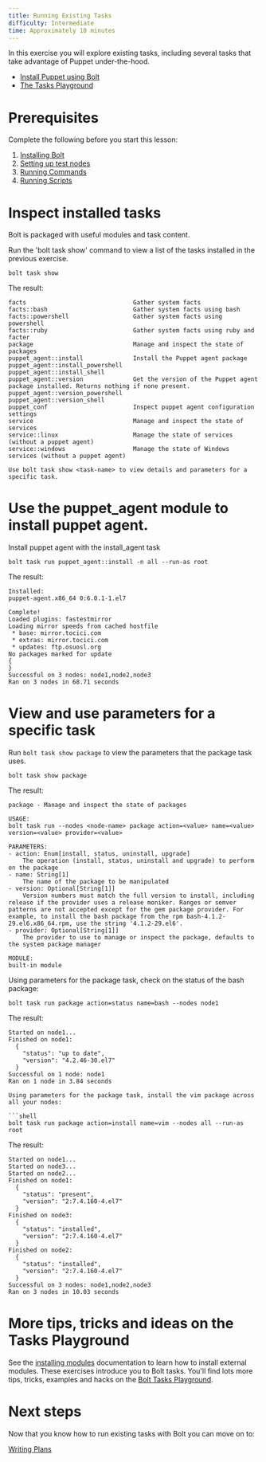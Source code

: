 ```yaml
---
title: Running Existing Tasks
difficulty: Intermediate
time: Approximately 10 minutes
---
```


In this exercise you will explore existing tasks, including several tasks that take advantage of Puppet under-the-hood.

- [Install Puppet using Bolt](#use-the-puppet_agent-module-to-install-puppet-agent)
- [The Tasks Playground](#more-tips-tricks-and-ideas-on-the-tasks-playground)

# Prerequisites
Complete the following before you start this lesson:

1. [Installing Bolt](../01-installing-bolt)
1. [Setting up test nodes](../02-acquiring-nodes)
1. [Running Commands](../03-running-commands)
1. [Running Scripts](../04-running-scripts)

# Inspect installed tasks

Bolt is packaged with useful modules and task content.

Run the 'bolt task show' command to view a list of the tasks installed in the previous exercise.

```shell
bolt task show
```

The result:

```plain
facts                              Gather system facts
facts::bash                        Gather system facts using bash
facts::powershell                  Gather system facts using powershell
facts::ruby                        Gather system facts using ruby and facter
package                            Manage and inspect the state of packages
puppet_agent::install              Install the Puppet agent package
puppet_agent::install_powershell
puppet_agent::install_shell
puppet_agent::version              Get the version of the Puppet agent package installed. Returns nothing if none present.
puppet_agent::version_powershell
puppet_agent::version_shell
puppet_conf                        Inspect puppet agent configuration settings
service                            Manage and inspect the state of services
service::linux                     Manage the state of services (without a puppet agent)
service::windows                   Manage the state of Windows services (without a puppet agent)

Use bolt task show <task-name> to view details and parameters for a specific task.
```

# Use the puppet_agent module to install puppet agent. 

Install puppet agent with the install_agent task

``` shell
bolt task run puppet_agent::install -n all --run-as root
```

The result:

```
Installed:
puppet-agent.x86_64 0:6.0.1-1.el7                                             
 
Complete!
Loaded plugins: fastestmirror
Loading mirror speeds from cached hostfile
 * base: mirror.tocici.com
 * extras: mirror.tocici.com
 * updates: ftp.osuosl.org
No packages marked for update
{
}
Successful on 3 nodes: node1,node2,node3
Ran on 3 nodes in 68.71 seconds
```

# View and use parameters for a specific task

Run `bolt task show package` to view the parameters that the package task uses. 

```shell
bolt task show package
```

The result:

```plain
package - Manage and inspect the state of packages

USAGE:
bolt task run --nodes <node-name> package action=<value> name=<value> version=<value> provider=<value>

PARAMETERS:
- action: Enum[install, status, uninstall, upgrade]
    The operation (install, status, uninstall and upgrade) to perform on the package
- name: String[1]
    The name of the package to be manipulated
- version: Optional[String[1]]
    Version numbers must match the full version to install, including release if the provider uses a release moniker. Ranges or semver patterns are not accepted except for the gem package provider. For example, to install the bash package from the rpm bash-4.1.2-29.el6.x86_64.rpm, use the string '4.1.2-29.el6'.
- provider: Optional[String[1]]
    The provider to use to manage or inspect the package, defaults to the system package manager

MODULE:
built-in module
```

Using parameters for the package task, check on the status of the bash package:

```shell
bolt task run package action=status name=bash --nodes node1
```

The result:

```    
Started on node1...
Finished on node1:
  {
    "status": "up to date",
    "version": "4.2.46-30.el7"
  }
Successful on 1 node: node1
Ran on 1 node in 3.84 seconds

Using parameters for the package task, install the vim package across all your nodes:

```shell
bolt task run package action=install name=vim --nodes all --run-as root
```

The result:

```
Started on node1...
Started on node3...
Started on node2...
Finished on node1:
  {
    "status": "present",
    "version": "2:7.4.160-4.el7"
  }
Finished on node3:
  {
    "status": "installed",
    "version": "2:7.4.160-4.el7"
  }
Finished on node2:
  {
    "status": "installed",
    "version": "2:7.4.160-4.el7"
  }
Successful on 3 nodes: node1,node2,node3
Ran on 3 nodes in 10.03 seconds
```

# More tips, tricks and ideas on the Tasks Playground

See the [installing modules](https://puppet.com/docs/bolt/latest/bolt_installing_modules.html) documentation to learn how to install external modules. 
These exercises introduce you to Bolt tasks. You'll find lots more tips, tricks, examples and hacks on the [Bolt Tasks Playground](https://github.com/puppetlabs/tasks-playground).

# Next steps

Now that you know how to run existing tasks with Bolt you can move on to:

[Writing Plans](../07-writing-plans)
